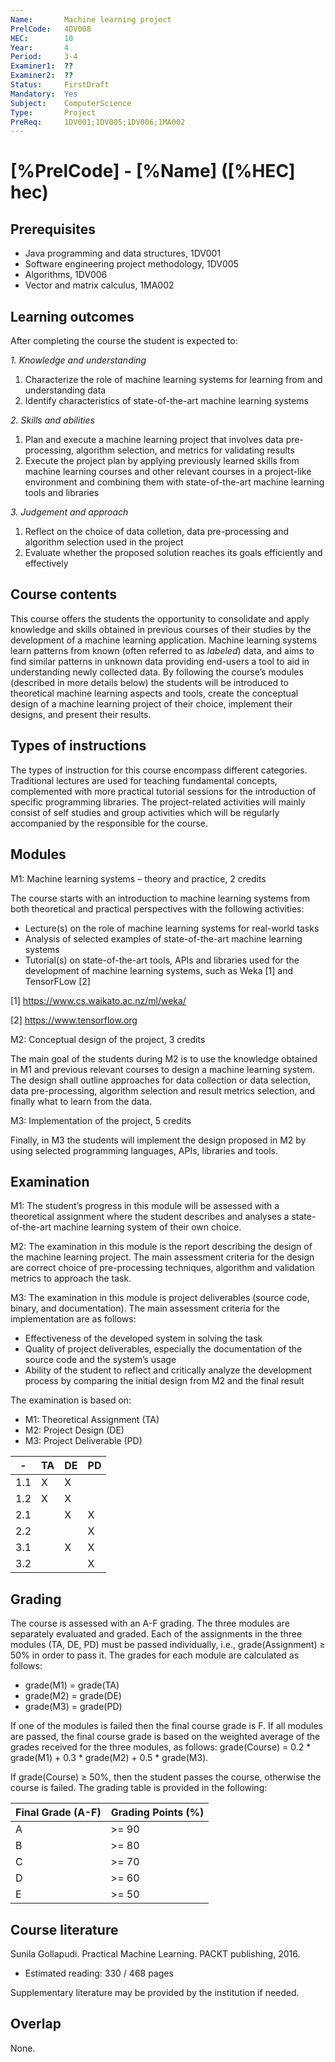 ```yaml
---
Name:       Machine learning project
PrelCode:   4DV008
HEC:        10
Year:       4
Period:     3-4
Examiner1:  ??    
Examiner2:  ??
Status:     FirstDraft
Mandatory:  Yes
Subject:    ComputerScience
Type:       Project
PreReq:     1DV001;1DV005;1DV006;1MA002
---
```


# [%PrelCode] - [%Name] ([%HEC] hec)

## Prerequisites

- Java programming and data structures, 1DV001
- Software engineering project methodology, 1DV005
- Algorithms, 1DV006
- Vector and matrix calculus, 1MA002

## Learning outcomes

After completing the course the student is expected to:

*1. Knowledge and understanding*

1. Characterize the role of machine learning systems for learning from and understanding data
2. Identify characteristics of state-of-the-art machine learning systems

*2. Skills and abilities*

1. Plan and execute a machine learning project that involves data pre-processing, algorithm selection, and metrics for validating results
2. Execute the project plan by applying previously learned skills from machine learning courses and other relevant courses in a project-like environment and combining them with state-of-the-art machine learning tools and libraries

*3.	Judgement and approach*

1. Reflect on the choice of data colletion, data pre-processing and algorithm selection used in the project
2. Evaluate whether the proposed solution reaches its goals efficiently and effectively

## Course contents

This course offers the students the opportunity to consolidate and apply knowledge and skills obtained in previous courses of their studies by the development of a machine learning 
application. Machine learning systems learn patterns from known (often referred to as *labeled*) data, and aims to find similar patterns in unknown data providing end-users a tool to
aid in understanding newly collected data. By following the course’s modules (described in more details below) the students will be introduced to theoretical machine learning aspects and tools, 
create the conceptual design of a machine learning project of their choice, implement their designs, and present their results.

## Types of instructions

The types of instruction for this course encompass different categories. Traditional lectures are used for teaching fundamental concepts, complemented with more practical 
tutorial sessions for the introduction of specific programming libraries. The project-related activities will mainly consist of self studies and group activities which will be regularly accompanied 
by the responsible for the course.

## Modules

M1: Machine learning systems – theory and practice, 2 credits

The course starts with an introduction to machine learning systems from both theoretical and practical perspectives with the following activities:

- Lecture(s) on the role of machine learning systems for real-world tasks
- Analysis of selected examples of state-of-the-art machine learning systems
- Tutorial(s) on state-of-the-art tools, APIs and libraries used for the development of machine learning systems, such as Weka [1] and TensorFLow [2]

[1] https://www.cs.waikato.ac.nz/ml/weka/

[2] https://www.tensorflow.org

M2: Conceptual design of the project, 3 credits

The main goal of the students during M2 is to use the knowledge obtained in M1 and previous relevant courses to design a machine learning system. The design shall outline approaches for data 
collection or data selection, data pre-processing, algorithm selection and result metrics selection, and finally what to learn from the data.

M3: Implementation of the project, 5 credits

Finally, in M3 the students will implement the design proposed in M2 by using selected programming languages, APIs, libraries and tools.

## Examination

M1: The student’s progress in this module will be assessed with a theoretical assignment where the student describes and analyses a state-of-the-art machine learning system of their own choice.

M2: The examination in this module is the report describing the design of the machine learning project. The main assessment criteria for the design are correct choice of pre-processing techniques, 
algorithm and validation metrics to approach the task.

M3: The examination in this module is project deliverables (source code, binary, and documentation). The main assessment criteria for the implementation are as follows:
- Effectiveness of the developed system in solving the task
- Quality of project deliverables, especially the documentation of the source code and the system’s usage
- Ability of the student to reflect and critically analyze the development process by comparing the initial design from M2 and the final result

The examination is based on: 

- M1: Theoretical Assignment (TA)
- M2: Project Design (DE)
- M3: Project Deliverable (PD) 

|  -   | TA  | DE  | PD  |
| ---  | --- | --- | --- | 
| 1.1  | X   | X   |     | 
| 1.2  | X   | X   |     | 
| 2.1  |     | X   | X   | 
| 2.2  |     |     | X   | 
| 3.1  |     | X   | X   | 
| 3.2  |     |     | X   | 

## Grading

The course is assessed with an A-F grading. The three modules are separately evaluated and graded. Each of the assignments in the three modules (TA, DE, PD) must be passed individually, 
i.e., grade(Assignment) ≥ 50% in order to pass it. The grades for each module are calculated as follows:

- grade(M1) = grade(TA)
- grade(M2) = grade(DE)
- grade(M3) = grade(PD)

If one of the modules is failed then the final course grade is F. If all modules are passed, the final course grade is based on the weighted average of the grades 
received for the three modules, as follows: grade(Course) = 0.2 * grade(M1) + 0.3 * grade(M2) + 0.5 * grade(M3).

If grade(Course) ≥ 50%, then the student passes the course, otherwise the course is failed. The grading table is provided in the following:

|Final Grade (A-F) | Grading Points (%) |
| ---------------  | ------------------ |
| A                | >= 90              |
| B                | >= 80              |
| C                | >= 70              |
| D                | >= 60              |
| E                | >= 50              |

## Course literature

Sunila Gollapudi. Practical Machine Learning. PACKT publishing, 2016.
- Estimated reading: 330 / 468 pages

Supplementary literature may be provided by the institution if needed.

## Overlap

None.